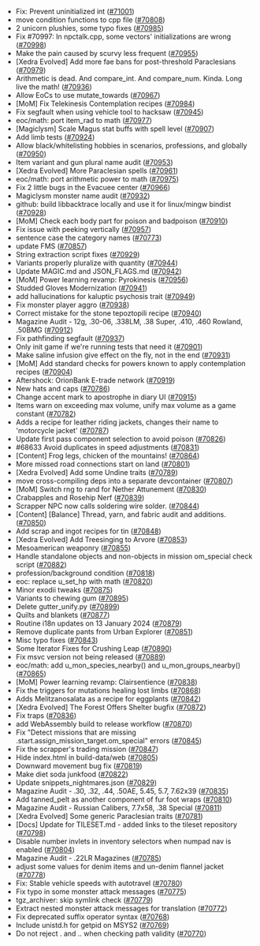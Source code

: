 * Fix: Prevent uninitialized int ([#71001](https://github.com/CleverRaven/Cataclysm-DDA/pull/71001))
* move condition functions to cpp file ([#70808](https://github.com/CleverRaven/Cataclysm-DDA/pull/70808))
* 2 unicorn plushies, some typo fixes ([#70985](https://github.com/CleverRaven/Cataclysm-DDA/pull/70985))
* Fix #70997: In npctalk.cpp, some vectors' initializations are wrong ([#70998](https://github.com/CleverRaven/Cataclysm-DDA/pull/70998))
* Make the pain caused by scurvy less frequent ([#70955](https://github.com/CleverRaven/Cataclysm-DDA/pull/70955))
* [Xedra Evolved] Add more fae bans for post-threshold Paraclesians ([#70979](https://github.com/CleverRaven/Cataclysm-DDA/pull/70979))
* Arithmetic is dead. And compare_int. And compare_num. Kinda. Long live the math! ([#70936](https://github.com/CleverRaven/Cataclysm-DDA/pull/70936))
* Allow EoCs to use mutate_towards ([#70967](https://github.com/CleverRaven/Cataclysm-DDA/pull/70967))
* [MoM] Fix Telekinesis Contemplation recipes ([#70984](https://github.com/CleverRaven/Cataclysm-DDA/pull/70984))
* Fix segfault when using vehicle tool to hacksaw ([#70945](https://github.com/CleverRaven/Cataclysm-DDA/pull/70945))
* eoc/math: port item_rad to math ([#70977](https://github.com/CleverRaven/Cataclysm-DDA/pull/70977))
* [Magiclysm] Scale Magus stat buffs with spell level ([#70907](https://github.com/CleverRaven/Cataclysm-DDA/pull/70907))
* Add limb tests ([#70924](https://github.com/CleverRaven/Cataclysm-DDA/pull/70924))
* Allow black/whitelisting hobbies in scenarios, professions, and globally ([#70950](https://github.com/CleverRaven/Cataclysm-DDA/pull/70950))
* Item variant and gun plural name audit ([#70953](https://github.com/CleverRaven/Cataclysm-DDA/pull/70953))
* [Xedra Evolved] More Paraclesian spells ([#70961](https://github.com/CleverRaven/Cataclysm-DDA/pull/70961))
* eoc/math: port arithmetic power to math ([#70975](https://github.com/CleverRaven/Cataclysm-DDA/pull/70975))
* Fix 2 little bugs in the Evacuee center ([#70966](https://github.com/CleverRaven/Cataclysm-DDA/pull/70966))
* Magiclysm monster name audit ([#70932](https://github.com/CleverRaven/Cataclysm-DDA/pull/70932))
* github: build libbacktrace locally and use it for linux/mingw bindist ([#70928](https://github.com/CleverRaven/Cataclysm-DDA/pull/70928))
* [MoM] Check each body part for poison and badpoison ([#70910](https://github.com/CleverRaven/Cataclysm-DDA/pull/70910))
* Fix issue with peeking vertically  ([#70957](https://github.com/CleverRaven/Cataclysm-DDA/pull/70957))
* sentence case the category names ([#70773](https://github.com/CleverRaven/Cataclysm-DDA/pull/70773))
* update FMS ([#70857](https://github.com/CleverRaven/Cataclysm-DDA/pull/70857))
* String extraction script fixes ([#70929](https://github.com/CleverRaven/Cataclysm-DDA/pull/70929))
* Variants properly pluralize with quantity ([#70944](https://github.com/CleverRaven/Cataclysm-DDA/pull/70944))
* Update MAGIC.md and JSON_FLAGS.md ([#70942](https://github.com/CleverRaven/Cataclysm-DDA/pull/70942))
* [MoM] Power learning revamp: Pyrokinesis ([#70956](https://github.com/CleverRaven/Cataclysm-DDA/pull/70956))
* Studded Gloves Modernization ([#70941](https://github.com/CleverRaven/Cataclysm-DDA/pull/70941))
* add hallucinations for kaluptic psychosis trait ([#70949](https://github.com/CleverRaven/Cataclysm-DDA/pull/70949))
* Fix monster player aggro ([#70938](https://github.com/CleverRaven/Cataclysm-DDA/pull/70938))
* Correct mistake for the stone tepoztopili recipe ([#70940](https://github.com/CleverRaven/Cataclysm-DDA/pull/70940))
* Magazine Audit - 12g, .30-06, .338LM, .38 Super, .410, .460 Rowland, .50BMG ([#70912](https://github.com/CleverRaven/Cataclysm-DDA/pull/70912))
* Fix pathfinding segfault ([#70937](https://github.com/CleverRaven/Cataclysm-DDA/pull/70937))
* Only init game if we're running tests that need it ([#70901](https://github.com/CleverRaven/Cataclysm-DDA/pull/70901))
* Make saline infusion give effect on the fly, not in the end ([#70931](https://github.com/CleverRaven/Cataclysm-DDA/pull/70931))
* [MoM] Add standard checks for powers known to apply contemplation recipes ([#70904](https://github.com/CleverRaven/Cataclysm-DDA/pull/70904))
* Aftershock: OrionBank E-trade network ([#70919](https://github.com/CleverRaven/Cataclysm-DDA/pull/70919))
* New hats and caps ([#70786](https://github.com/CleverRaven/Cataclysm-DDA/pull/70786))
* Change accent mark to apostrophe in diary UI ([#70915](https://github.com/CleverRaven/Cataclysm-DDA/pull/70915))
* Items warn on exceeding max volume, unify max volume as a game constant ([#70782](https://github.com/CleverRaven/Cataclysm-DDA/pull/70782))
* Adds a recipe for leather riding jackets, changes their name to 'motorcycle jacket' ([#70787](https://github.com/CleverRaven/Cataclysm-DDA/pull/70787))
* Update first pass component selection to avoid poison ([#70826](https://github.com/CleverRaven/Cataclysm-DDA/pull/70826))
* #68633 Avoid duplicates in speed adjustments ([#70831](https://github.com/CleverRaven/Cataclysm-DDA/pull/70831))
* [Content] Frog legs, chicken of the mountains! ([#70864](https://github.com/CleverRaven/Cataclysm-DDA/pull/70864))
* More missed road connections start on land ([#70801](https://github.com/CleverRaven/Cataclysm-DDA/pull/70801))
* [Xedra Evolved] Add some Undine traits ([#70789](https://github.com/CleverRaven/Cataclysm-DDA/pull/70789))
* move cross-compiling deps into a separate devcontainer ([#70807](https://github.com/CleverRaven/Cataclysm-DDA/pull/70807))
* [MoM] Switch rng to rand for Nether Attunement ([#70830](https://github.com/CleverRaven/Cataclysm-DDA/pull/70830))
* Crabapples and Rosehip Nerf ([#70839](https://github.com/CleverRaven/Cataclysm-DDA/pull/70839))
* Scrapper NPC now calls soldering wire solder. ([#70844](https://github.com/CleverRaven/Cataclysm-DDA/pull/70844))
* [Content] [Balance] Thread, yarn, and fabric audit and additions. ([#70850](https://github.com/CleverRaven/Cataclysm-DDA/pull/70850))
* Add scrap and ingot recipes for tin ([#70848](https://github.com/CleverRaven/Cataclysm-DDA/pull/70848))
* [Xedra Evolved] Add Treesinging to Arvore ([#70853](https://github.com/CleverRaven/Cataclysm-DDA/pull/70853))
* Mesoamerican weaponry ([#70855](https://github.com/CleverRaven/Cataclysm-DDA/pull/70855))
* Handle standalone objects and non-objects in mission om_special check script ([#70882](https://github.com/CleverRaven/Cataclysm-DDA/pull/70882))
* profession/background condition ([#70818](https://github.com/CleverRaven/Cataclysm-DDA/pull/70818))
* eoc: replace u_set_hp with math ([#70820](https://github.com/CleverRaven/Cataclysm-DDA/pull/70820))
* Minor exodii tweaks ([#70875](https://github.com/CleverRaven/Cataclysm-DDA/pull/70875))
* Variants to chewing gum ([#70895](https://github.com/CleverRaven/Cataclysm-DDA/pull/70895))
* Delete gutter_unify.py ([#70899](https://github.com/CleverRaven/Cataclysm-DDA/pull/70899))
* Quilts and blankets ([#70877](https://github.com/CleverRaven/Cataclysm-DDA/pull/70877))
* Routine i18n updates on 13 January 2024 ([#70879](https://github.com/CleverRaven/Cataclysm-DDA/pull/70879))
* Remove duplicate pants from Urban Explorer ([#70851](https://github.com/CleverRaven/Cataclysm-DDA/pull/70851))
* Misc typo fixes ([#70843](https://github.com/CleverRaven/Cataclysm-DDA/pull/70843))
* Some Iterator Fixes for Crushing Leap ([#70890](https://github.com/CleverRaven/Cataclysm-DDA/pull/70890))
* Fix msvc version not being released ([#70889](https://github.com/CleverRaven/Cataclysm-DDA/pull/70889))
* eoc/math: add u_mon_species_nearby() and u_mon_groups_nearby() ([#70865](https://github.com/CleverRaven/Cataclysm-DDA/pull/70865))
* [MoM] Power learning revamp: Clairsentience ([#70838](https://github.com/CleverRaven/Cataclysm-DDA/pull/70838))
* Fix the triggers for mutations healing lost limbs ([#70868](https://github.com/CleverRaven/Cataclysm-DDA/pull/70868))
* Adds Melitzanosalata as a recipe for eggplants ([#70842](https://github.com/CleverRaven/Cataclysm-DDA/pull/70842))
* [Xedra Evolved] The Forest Offers Shelter bugfix ([#70872](https://github.com/CleverRaven/Cataclysm-DDA/pull/70872))
* Fix traps ([#70836](https://github.com/CleverRaven/Cataclysm-DDA/pull/70836))
* add WebAssembly build to release workflow ([#70870](https://github.com/CleverRaven/Cataclysm-DDA/pull/70870))
* Fix "Detect missions that are missing .start.assign_mission_target.om_special" errors ([#70845](https://github.com/CleverRaven/Cataclysm-DDA/pull/70845))
* Fix the scrapper's trading mission ([#70847](https://github.com/CleverRaven/Cataclysm-DDA/pull/70847))
* Hide index.html in build-data/web ([#70805](https://github.com/CleverRaven/Cataclysm-DDA/pull/70805))
* Downward movement bug fix ([#70819](https://github.com/CleverRaven/Cataclysm-DDA/pull/70819))
* Make diet soda junkfood ([#70822](https://github.com/CleverRaven/Cataclysm-DDA/pull/70822))
* Update snippets_nightmares.json ([#70829](https://github.com/CleverRaven/Cataclysm-DDA/pull/70829))
* Magazine Audit - .30, .32, .44, .50AE, 5.45, 5.7, 7.62x39 ([#70835](https://github.com/CleverRaven/Cataclysm-DDA/pull/70835))
* Add tanned_pelt as another component of fur foot wraps ([#70810](https://github.com/CleverRaven/Cataclysm-DDA/pull/70810))
* Magazine Audit - Russian Calibers, 7.7x58, .38 Special ([#70811](https://github.com/CleverRaven/Cataclysm-DDA/pull/70811))
* [Xedra Evolved] Some generic Paraclesian traits ([#70781](https://github.com/CleverRaven/Cataclysm-DDA/pull/70781))
* [Docs] Update for TILESET.md - added links to the tileset repository ([#70798](https://github.com/CleverRaven/Cataclysm-DDA/pull/70798))
* Disable number invlets in inventory selectors when numpad nav is enabled ([#70804](https://github.com/CleverRaven/Cataclysm-DDA/pull/70804))
* Magazine Audit - .22LR Magazines ([#70785](https://github.com/CleverRaven/Cataclysm-DDA/pull/70785))
* adjust some values for denim items and un-denim flannel jacket ([#70778](https://github.com/CleverRaven/Cataclysm-DDA/pull/70778))
* Fix: Stable vehicle speeds with autotravel ([#70780](https://github.com/CleverRaven/Cataclysm-DDA/pull/70780))
* Fix typo in some monster attack messages ([#70775](https://github.com/CleverRaven/Cataclysm-DDA/pull/70775))
* tgz_archiver: skip symlink check ([#70779](https://github.com/CleverRaven/Cataclysm-DDA/pull/70779))
* Extract nested monster attack messages for translation ([#70772](https://github.com/CleverRaven/Cataclysm-DDA/pull/70772))
* Fix deprecated suffix operator syntax ([#70768](https://github.com/CleverRaven/Cataclysm-DDA/pull/70768))
* Include unistd.h for getpid on MSYS2 ([#70769](https://github.com/CleverRaven/Cataclysm-DDA/pull/70769))
* Do not reject . and .. when checking path validity ([#70770](https://github.com/CleverRaven/Cataclysm-DDA/pull/70770))
